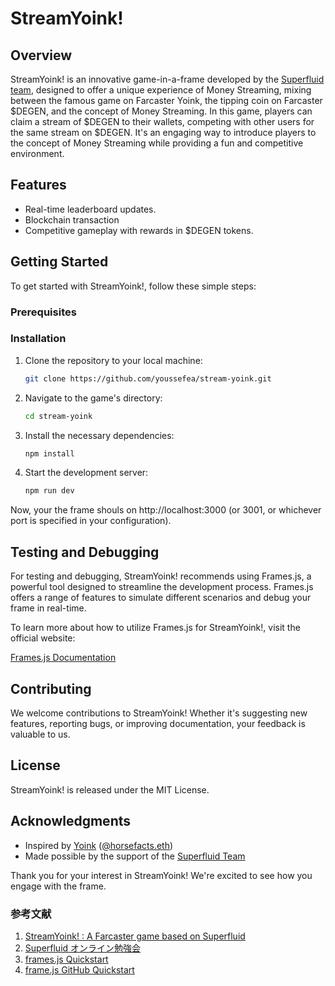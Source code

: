 # StreamYoink!

## Overview

StreamYoink! is an innovative game-in-a-frame developed by the [Superfluid team](https://superfluid.finance/), designed to offer a unique experience of Money Streaming, mixing between the famous game on Farcaster Yoink, the tipping coin on Farcaster $DEGEN, and the concept of Money Streaming. In this game, players can claim a stream of $DEGEN to their wallets, competing with other users for the same stream on $DEGEN. It's an engaging way to introduce players to the concept of Money Streaming while providing a fun and competitive environment.

## Features

- Real-time leaderboard updates.
- Blockchain transaction
- Competitive gameplay with rewards in $DEGEN tokens.

## Getting Started

To get started with StreamYoink!, follow these simple steps:

### Prerequisites

### Installation

1. Clone the repository to your local machine:

   ```bash
   git clone https://github.com/youssefea/stream-yoink.git
    ```

2. Navigate to the game's directory:
    
    ```bash
    cd stream-yoink
    ```
    
3. Install the necessary dependencies:
    
    ```bash
    npm install
    ```
    
4. Start the development server:
    
    ```bash
    npm run dev
    ```
    

Now, your the frame shouls on http://localhost:3000 (or 3001, or whichever port is specified in your configuration).

## Testing and Debugging

For testing and debugging, StreamYoink! recommends using Frames.js, a powerful tool designed to streamline the development process. Frames.js offers a range of features to simulate different scenarios and debug your frame in real-time.

To learn more about how to utilize Frames.js for StreamYoink!, visit the official website:

[Frames.js Documentation](https://framesjs.org/)

## Contributing

We welcome contributions to StreamYoink! Whether it's suggesting new features, reporting bugs, or improving documentation, your feedback is valuable to us.

## License

StreamYoink! is released under the MIT License.

## Acknowledgments

* Inspired by [Yoink](https://warpcast.com/~/channel/yoink) ([@horsefacts.eth](https://terminally.online/))
* Made possible by the support of the [Superfluid Team](https://www.superfluid.finance/)

Thank you for your interest in StreamYoink! We're excited to see how you engage with the frame.

### 参考文献
1. [StreamYoink! : A Farcaster game based on Superfluid](https://docs.superfluid.finance/docs/protocol/money-streaming/examples/example2)
2. [Superfluid オンライン勉強会](https://www.youtube.com/watch?v=pZwCk4REfUI)
3. [frames.js Quickstart](https://framesjs.org/#quickstart)
4. [frame.js GitHub Quickstart](https://github.com/framesjs/frames.js?tab=readme-ov-file#quick-start)
